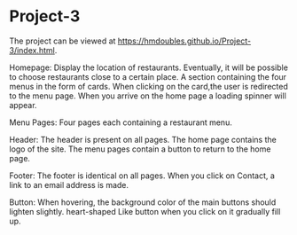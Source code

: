 # Project-3

The project can be viewed at https://hmdoubles.github.io/Project-3/index.html. 

Homepage:
Display the location of restaurants. 
Eventually, it will be possible to choose restaurants close to a certain place.
A section containing the four menus in the form of cards.
When clicking on the card,the user is redirected to the menu page.
When you arrive on the home page a loading spinner will appear.

Menu Pages:
Four pages each containing a restaurant menu.

Header:
The header is present on all pages.
The home page contains the logo of the site.
The menu pages contain a button to return to the home page.

Footer:
The footer is identical on all pages.
When you click on Contact, a link to an email address is made.

Button:
When hovering, the background color of the main buttons should lighten slightly.
heart-shaped Like button when you click on it gradually fill up. 


